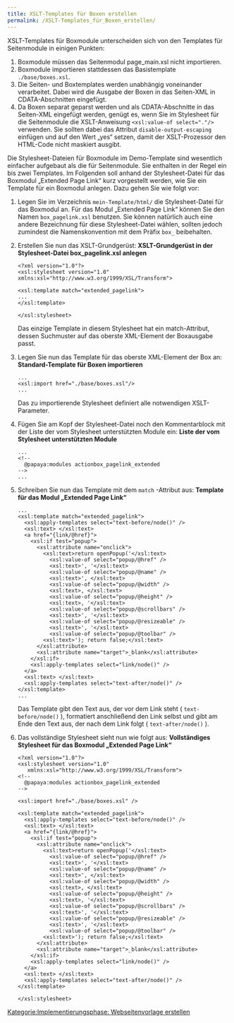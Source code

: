 ```yaml
---
title: XSLT-Templates für Boxen erstellen
permalink: /XSLT-Templates_für_Boxen_erstellen/
---
```


XSLT-Templates für Boxmodule unterscheiden sich von den Templates für Seitenmodule in einigen Punkten:

1.  Boxmodule müssen das Seitenmodul page_main.xsl nicht importieren.
2.  Boxmodule importieren stattdessen das Basistemplate `./base/boxes.xsl`.
3.  Die Seiten- und Boxtemplates werden unabhängig voneinander verarbeitet. Dabei wird die Ausgabe der Boxen in das Seiten-XML in CDATA-Abschnitten eingefügt.
4.  Da Boxen separat geparst werden und als CDATA-Abschnitte in das Seiten-XML eingefügt werden, genügt es, wenn Sie im Stylesheet für die Seitenmodule die XSLT-Anweisung `<xsl:value-of
              select="."/>` verwenden. Sie sollten dabei das Attribut `disable-output-escaping` einfügen und auf den Wert „yes“ setzen, damit der XSLT-Prozessor den HTML-Code nicht maskiert ausgibt.

Die Stylesheet-Dateien für Boxmodule im Demo-Template sind wesentlich einfacher aufgebaut als die für Seitenmodule. Sie enthalten in der Regel ein bis zwei Templates. Im Folgenden soll anhand der Stylesheet-Datei für das Boxmodul „Extended Page Link“ kurz vorgestellt werden, wie Sie ein Template für ein Boxmodul anlegen. Dazu gehen Sie wie folgt vor:

1.  Legen Sie im Verzeichnis `mein-Template/html/` die Stylesheet-Datei für das Boxmodul an. Für das Modul „Extended Page Link“ können Sie den Namen `box_pagelink.xsl` benutzen. Sie können natürlich auch eine andere Bezeichnung für diese Stylesheet-Datei wählen, sollten jedoch zumindest die Namenskonvention mit dem Präfix `box_` beibehalten.

1.  Erstellen Sie nun das XSLT-Grundgerüst: **XSLT-Grundgerüst in der Stylesheet-Datei box_pagelink.xsl anlegen**
    ~~~~ {.xml}
    <?xml version="1.0"?>
    <xsl:stylesheet version="1.0"
    xmlns:xsl="http://www.w3.org/1999/XSL/Transform">

    <xsl:template match="extended_pagelink">
    ...
    </xsl:template>

    </xsl:stylesheet>
    ~~~~

    Das einzige Template in diesem Stylesheet hat ein match-Attribut, dessen Suchmuster auf das oberste XML-Element der Boxausgabe passt.

2.  Legen Sie nun das Template für das oberste XML-Element der Box an: **Standard-Template für Boxen importieren**
    ~~~~ {.xml}
    ...
    <xsl:import href="./base/boxes.xsl"/>
    ...
    ~~~~

    Das zu importierende Stylesheet definiert alle notwendigen XSLT-Parameter.

3.  Fügen Sie am Kopf der Stylesheet-Datei noch den Kommentarblock mit der Liste der vom Stylesheet unterstützten Module ein: **Liste der vom Stylesheet unterstützten Module**
    ~~~~ {.xml}
    ...
    <!--
      @papaya:modules actionbox_pagelink_extended
    -->
    ...
    ~~~~

4.  Schreiben Sie nun das Template mit dem `match` -Attribut aus: **Template für das Modul „Extended Page Link“**
    ~~~~ {.xml}
    ...
    <xsl:template match="extended_pagelink">
      <xsl:apply-templates select="text-before/node()" />
      <xsl:text> </xsl:text>
      <a href="{link/@href}">
        <xsl:if test="popup">
          <xsl:attribute name="onclick">
            <xsl:text>return openPopup('</xsl:text>
              <xsl:value-of select="popup/@href" />
              <xsl:text>', '</xsl:text>
              <xsl:value-of select="popup/@name" />
              <xsl:text>', </xsl:text>
              <xsl:value-of select="popup/@width" />
              <xsl:text>, </xsl:text>
              <xsl:value-of select="popup/@height" />
              <xsl:text>, '</xsl:text>
              <xsl:value-of select="popup/@scrollbars" />
              <xsl:text>', '</xsl:text>
              <xsl:value-of select="popup/@resizeable" />
              <xsl:text>', '</xsl:text>
              <xsl:value-of select="popup/@toolbar" />
            <xsl:text>'); return false;</xsl:text>
          </xsl:attribute>
          <xsl:attribute name="target">_blank</xsl:attribute>
        </xsl:if>
        <xsl:apply-templates select="link/node()" />
      </a>
      <xsl:text> </xsl:text>
      <xsl:apply-templates select="text-after/node()" />
    </xsl:template>
    ...
    ~~~~

    Das Template gibt den Text aus, der vor dem Link steht ( `text-before/node()` ), formatiert anschließend den Link selbst und gibt am Ende den Text aus, der nach dem Link folgt ( `text-after/node()` ).

5.  Das vollständige Stylesheet sieht nun wie folgt aus: **Vollständiges Stylesheet für das Boxmodul „Extended Page Link“**
    ~~~~ {.xml}
    <?xml version="1.0"?>
    <xsl:stylesheet version="1.0"
       xmlns:xsl="http://www.w3.org/1999/XSL/Transform">
    <!--
      @papaya:modules actionbox_pagelink_extended
    -->

    <xsl:import href="./base/boxes.xsl" />

    <xsl:template match="extended_pagelink">
      <xsl:apply-templates select="text-before/node()" />
      <xsl:text> </xsl:text>
      <a href="{link/@href}">
        <xsl:if test="popup">
          <xsl:attribute name="onclick">
            <xsl:text>return openPopup('</xsl:text>
              <xsl:value-of select="popup/@href" />
              <xsl:text>', '</xsl:text>
              <xsl:value-of select="popup/@name" />
              <xsl:text>', </xsl:text>
              <xsl:value-of select="popup/@width" />
              <xsl:text>, </xsl:text>
              <xsl:value-of select="popup/@height" />
              <xsl:text>, '</xsl:text>
              <xsl:value-of select="popup/@scrollbars" />
              <xsl:text>', '</xsl:text>
              <xsl:value-of select="popup/@resizeable" />
              <xsl:text>', '</xsl:text>
              <xsl:value-of select="popup/@toolbar" />
            <xsl:text>'); return false;</xsl:text>
          </xsl:attribute>
          <xsl:attribute name="target">_blank</xsl:attribute>
        </xsl:if>
        <xsl:apply-templates select="link/node()" />
      </a>
      <xsl:text> </xsl:text>
      <xsl:apply-templates select="text-after/node()" />
    </xsl:template>

    </xsl:stylesheet>
    ~~~~

[Kategorie:Implementierungsphase: Webseitenvorlage erstellen](/Kategorie:Implementierungsphase:_Webseitenvorlage_erstellen )